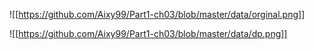 
![[https://github.com/Aixy99/Part1-ch03/blob/master/data/orginal.png]]



![[https://github.com/Aixy99/Part1-ch03/blob/master/data/dp.png]]
